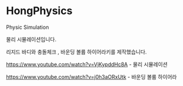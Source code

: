 # HongPhysics
Physic Simulation


물리 시뮬레이션입니다.

리지드 바디와 충돌체크 , 바운딩 볼륨 하이어라키를 제작했습니다.


https://www.youtube.com/watch?v=VjKypddHc8A - 물리 시뮬레이션

https://www.youtube.com/watch?v=j0h3aORxUtk - 바운딩 볼륨 하이어라

